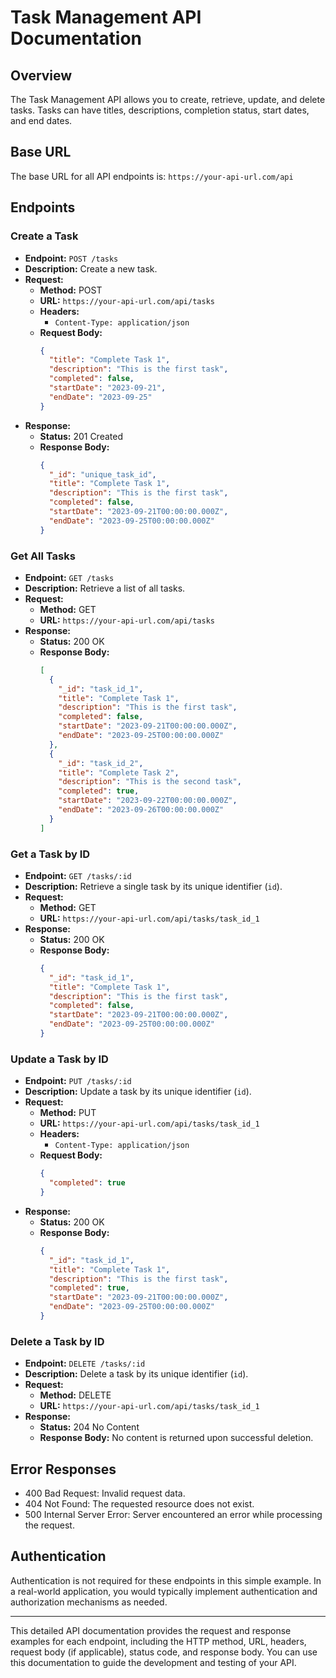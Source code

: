 
# Task Management API Documentation

## Overview

The Task Management API allows you to create, retrieve, update, and delete tasks. Tasks can have titles, descriptions, completion status, start dates, and end dates.

## Base URL

The base URL for all API endpoints is: `https://your-api-url.com/api`

## Endpoints

### Create a Task

- **Endpoint:** `POST /tasks`
- **Description:** Create a new task.
- **Request:**
  - **Method:** POST
  - **URL:** `https://your-api-url.com/api/tasks`
  - **Headers:**
    - `Content-Type: application/json`
  - **Request Body:**
    ```json
    {
      "title": "Complete Task 1",
      "description": "This is the first task",
      "completed": false,
      "startDate": "2023-09-21",
      "endDate": "2023-09-25"
    }
    ```
- **Response:**
  - **Status:** 201 Created
  - **Response Body:**
    ```json
    {
      "_id": "unique_task_id",
      "title": "Complete Task 1",
      "description": "This is the first task",
      "completed": false,
      "startDate": "2023-09-21T00:00:00.000Z",
      "endDate": "2023-09-25T00:00:00.000Z"
    }
    ```

### Get All Tasks

- **Endpoint:** `GET /tasks`
- **Description:** Retrieve a list of all tasks.
- **Request:**
  - **Method:** GET
  - **URL:** `https://your-api-url.com/api/tasks`
- **Response:**
  - **Status:** 200 OK
  - **Response Body:**
    ```json
    [
      {
        "_id": "task_id_1",
        "title": "Complete Task 1",
        "description": "This is the first task",
        "completed": false,
        "startDate": "2023-09-21T00:00:00.000Z",
        "endDate": "2023-09-25T00:00:00.000Z"
      },
      {
        "_id": "task_id_2",
        "title": "Complete Task 2",
        "description": "This is the second task",
        "completed": true,
        "startDate": "2023-09-22T00:00:00.000Z",
        "endDate": "2023-09-26T00:00:00.000Z"
      }
    ]
    ```

### Get a Task by ID

- **Endpoint:** `GET /tasks/:id`
- **Description:** Retrieve a single task by its unique identifier (`id`).
- **Request:**
  - **Method:** GET
  - **URL:** `https://your-api-url.com/api/tasks/task_id_1`
- **Response:**
  - **Status:** 200 OK
  - **Response Body:**
    ```json
    {
      "_id": "task_id_1",
      "title": "Complete Task 1",
      "description": "This is the first task",
      "completed": false,
      "startDate": "2023-09-21T00:00:00.000Z",
      "endDate": "2023-09-25T00:00:00.000Z"
    }
    ```

### Update a Task by ID

- **Endpoint:** `PUT /tasks/:id`
- **Description:** Update a task by its unique identifier (`id`).
- **Request:**
  - **Method:** PUT
  - **URL:** `https://your-api-url.com/api/tasks/task_id_1`
  - **Headers:**
    - `Content-Type: application/json`
  - **Request Body:**
    ```json
    {
      "completed": true
    }
    ```
- **Response:**
  - **Status:** 200 OK
  - **Response Body:**
    ```json
    {
      "_id": "task_id_1",
      "title": "Complete Task 1",
      "description": "This is the first task",
      "completed": true,
      "startDate": "2023-09-21T00:00:00.000Z",
      "endDate": "2023-09-25T00:00:00.000Z"
    }
    ```

### Delete a Task by ID

- **Endpoint:** `DELETE /tasks/:id`
- **Description:** Delete a task by its unique identifier (`id`).
- **Request:**
  - **Method:** DELETE
  - **URL:** `https://your-api-url.com/api/tasks/task_id_1`
- **Response:**
  - **Status:** 204 No Content
  - **Response Body:** No content is returned upon successful deletion.

## Error Responses

- 400 Bad Request: Invalid request data.
- 404 Not Found: The requested resource does not exist.
- 500 Internal Server Error: Server encountered an error while processing the request.

## Authentication

Authentication is not required for these endpoints in this simple example. In a real-world application, you would typically implement authentication and authorization mechanisms as needed.

---

This detailed API documentation provides the request and response examples for each endpoint, including the HTTP method, URL, headers, request body (if applicable), status code, and response body. You can use this documentation to guide the development and testing of your API.